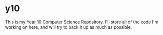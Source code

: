 # y10
This is my Year 10 Computer Science Repository.  I'll store all of the code I'm working on here, and will try to back it up as much as possible.
